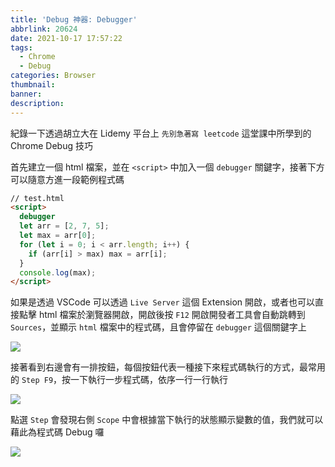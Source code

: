 ```yaml
---
title: 'Debug 神器: Debugger'
abbrlink: 20624
date: 2021-10-17 17:57:22
tags:
  - Chrome
  - Debug
categories: Browser
thumbnail:
banner:
description:
---
```


紀錄一下透過胡立大在 Lidemy 平台上 `先別急著寫 leetcode` 這堂課中所學到的 Chrome Debug 技巧

<!-- more -->

首先建立一個 html 檔案，並在 `<script>` 中加入一個 `debugger` 關鍵字，接著下方可以隨意方進一段範例程式碼

```html
// test.html
<script>
  debugger
  let arr = [2, 7, 5];
  let max = arr[0];
  for (let i = 0; i < arr.length; i++) {
    if (arr[i] > max) max = arr[i];
  }
  console.log(max);
</script>
```

如果是透過 VSCode 可以透過 `Live Server` 這個 Extension 開啟，或者也可以直接點擊 html 檔案於瀏覽器開啟，開啟後按 `F12` 開啟開發者工具會自動跳轉到 `Sources`，並顯示 `html` 檔案中的程式碼，且會停留在 `debugger` 這個關鍵字上

![](Sources.PNG)

接著看到右邊會有一排按鈕，每個按鈕代表一種接下來程式碼執行的方式，最常用的 `Step F9`，按一下執行一步程式碼，依序一行一行執行

![](Step.png)

點選 `Step` 會發現右側 `Scope` 中會根據當下執行的狀態顯示變數的值，我們就可以藉此為程式碼 Debug 囉

![](Scope.png)


